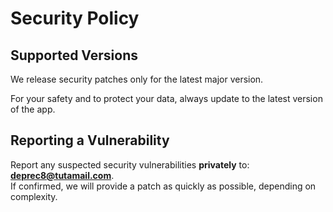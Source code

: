 # Security Policy

## Supported Versions
We release security patches only for the latest major version.

For your safety and to protect your data, always update to the latest version of the app.

## Reporting a Vulnerability
Report any suspected security vulnerabilities **privately** to: **deprec8@tutamail.com**.  
If confirmed, we will provide a patch as quickly as possible, depending on complexity.
